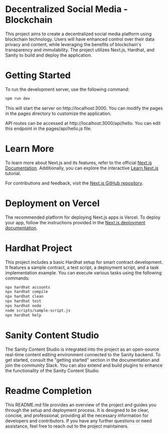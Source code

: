 # Decentralized Social Media - Blockchain
This project aims to create a decentralized social media platform using blockchain technology. Users will have enhanced control over their data privacy and content, while leveraging the benefits of blockchain's transparency and immutability. The project utilizes Next.js, Hardhat, and Sanity to build and deploy the application.

# Getting Started
To run the development server, use the following command:
```bash
npm run dev
```

This will start the server on http://localhost:3000. You can modify the pages in the pages directory to customize the application.

API routes can be accessed at http://localhost:3000/api/hello. You can edit this endpoint in the pages/api/hello.js file.

# Learn More
To learn more about Next.js and its features, refer to the official [Next.js Documentation](https://nextjs.org/docs). Additionally, you can explore the interactive [Learn Next.js](https://nextjs.org/learn/foundations/about-nextjs) tutorial.

For contributions and feedback, visit the [Next.js GitHub repository](https://github.com/vercel/next.js).

# Deployment on Vercel
The recommended platform for deploying Next.js apps is Vercel. To deploy your app, follow the instructions provided in the [Next.js deployment documentation](https://nextjs.org/docs/pages/building-your-application/deploying).

# Hardhat Project
This project includes a basic Hardhat setup for smart contract development. It features a sample contract, a test script, a deployment script, and a task implementation example. You can execute various tasks using the following commands:
```bash
npx hardhat accounts
npx hardhat compile
npx hardhat clean
npx hardhat test
npx hardhat node
node scripts/sample-script.js
npx hardhat help
```

# Sanity Content Studio
The Sanity Content Studio is integrated into the project as an open-source real-time content editing environment connected to the Sanity backend. To get started, consult the "getting started" section in the documentation and join the community Slack. You can also extend and build plugins to enhance the functionality of the Sanity Content Studio.

# Readme Completion
This README.md file provides an overview of the project and guides you through the setup and deployment process. It is designed to be clear, concise, and professional, providing all the necessary information for developers and contributors. If you have any further questions or need assistance, feel free to reach out to the project maintainers.
